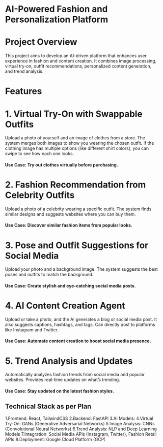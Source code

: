 # AI-Powered Fashion and Personalization Platform
# Project Overview
This project aims to develop an AI-driven platform that enhances user experience in fashion and content creation. It combines image processing, virtual try-on, outfit recommendations, personalized content generation, and trend analysis.

# Features
# 1. Virtual Try-On with Swappable Outfits
Upload a photo of yourself and an image of clothes from a store.
The system merges both images to show you wearing the chosen outfit.
If the clothing image has multiple options (like different shirt colors), you can swipe to see how each one looks.
#### Use Case: Try out clothes virtually before purchasing. 
# 2. Fashion Recommendation from Celebrity Outfits
Upload a photo of a celebrity wearing a specific outfit.
The system finds similar designs and suggests websites where you can buy them.
#### Use Case: Discover similar fashion items from popular looks.
# 3. Pose and Outfit Suggestions for Social Media
Upload your photo and a background image.
The system suggests the best poses and outfits to match the background.
#### Use Case: Create stylish and eye-catching social media posts.
# 4. AI Content Creation Agent
Upload or take a photo, and the AI generates a blog or social media post.
It also suggests captions, hashtags, and tags.
Can directly post to platforms like Instagram and Twitter.
#### Use Case: Automate content creation to boost social media presence.
# 5. Trend Analysis and Updates
Automatically analyzes fashion trends from social media and popular websites.
Provides real-time updates on what’s trending.
#### Use Case: Stay updated on the latest fashion styles.

## Technical Stack as per Plan
1.Frontend: React, TailwindCSS
2.Backend: FastAPI
3.AI Models:
4.Virtual Try-On: GANs (Generative Adversarial Networks)
5.Image Analysis: CNNs (Convolutional Neural Networks)
6.Trend Analysis: NLP and Deep Learning Models
7.Integration: Social Media APIs (Instagram, Twitter), Fashion Retail APIs
8.Deployment: Google Cloud Platform (GCP)
